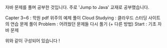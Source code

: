 자바 문제를 풀며 공부한 것입니다.
주로 'Jump to Java' 교재로 공부했습니다.

Capter 3~6 : 학원 pdf 위주의 예제 풀이
Cloud Studying : 클라우드 스터딩 사이트의 연습 문제 풀이
Problem : 어려웠던 문제들 다시 풀기 (+ 다른 방법)
Start : 기초 자바 문제

위와 같이 구성되어 있습니다 !
